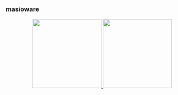 ### masioware

<div align="center">
  <a href="https://github.com/masioware">
  <img height="180em" src="https://github-readme-stats.vercel.app/api?username=masioware&show_icons=true&theme=dracula&include_all_commits=true&count_private=true"/>
  <img height="180em" src="https://github-readme-stats.vercel.app/api/top-langs/?username=masioware&layout=compact&langs_count=7&theme=dracula"/>
</div>
 
##
